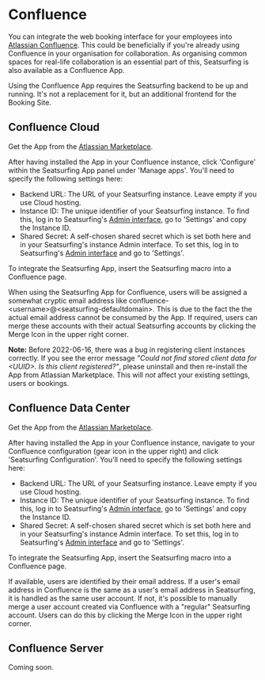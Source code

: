 # Confluence

You can integrate the web booking interface for your employees into [Atlassian Confluence](https://www.atlassian.com/software/confluence). This could be beneficially if you're already using Confluence in your organisation for collaboration. As organising common spaces for real-life collaboration is an essential part of this, Seatsurfing is also available as a Confluence App.

Using the Confluence App requires the Seatsurfing backend to be up and running. It's not a replacement for it, but an additional frontend for the Booking Site.

## Confluence Cloud
Get the App from the [Atlassian Marketplace](https://marketplace.atlassian.com/apps/1224242/?hosting=cloud).

After having installed the App in your Confluence instance, click 'Configure' within the Seatsurfing App panel under 'Manage apps'. You'll need to specify the following settings here:

* Backend URL: The URL of your Seatsurfing instance. Leave empty if you use Cloud hosting.
* Instance ID: The unique identifier of your Seatsurfing instance. To find this, log in to Seatsurfing's <a href="https://app.seatsurfing.io/admin/" target="_blank">Admin interface</a>, go to 'Settings' and copy the Instance ID.
* Shared Secret: A self-chosen shared secret which is set both here and in your Seatsurfing's instance Admin interface. To set this, log in to Seatsurfing's <a href="https://app.seatsurfing.io/admin/" target="_blank">Admin interface</a> and go to 'Settings'.

To integrate the Seatsurfing App, insert the Seatsurfing macro into a Confluence page.

When using the Seatsurfing App for Confluence, users will be assigned a somewhat cryptic email address like confluence-&lt;username&gt;@&lt;seatsurfing-defaultdomain&gt;. This is due to the fact the the actual email address cannot be consumed by the App. If required, users can merge these accounts with their actual Seatsurfing accounts by clicking the Merge Icon in the upper right corner.

**Note:** Before 2022-06-16, there was a bug in registering client instances correctly. If you see the error message *"Could not find stored client data for &lt;UUID&gt;. Is this client registered?"*, please uninstall and then re-install the App from Atlassian Marketplace. This will *not* affect your existing settings, users or bookings.

## Confluence Data Center
Get the App from the [Atlassian Marketplace](https://marketplace.atlassian.com/apps/1224242/?hosting=datacenter).

After having installed the App in your Confluence instance, navigate to your Confluence configuration (gear icon in the upper right) and click 'Seatsurfing Configuration'. You'll need to specify the following settings here:

* Backend URL: The URL of your Seatsurfing instance. Leave empty if you use Cloud hosting.
* Instance ID: The unique identifier of your Seatsurfing instance. To find this, log in to Seatsurfing's <a href="https://app.seatsurfing.io/admin/" target="_blank">Admin interface</a>, go to 'Settings' and copy the Instance ID.
* Shared Secret: A self-chosen shared secret which is set both here and in your Seatsurfing's instance Admin interface. To set this, log in to Seatsurfing's <a href="https://app.seatsurfing.io/admin/" target="_blank">Admin interface</a> and go to 'Settings'.

To integrate the Seatsurfing App, insert the Seatsurfing macro into a Confluence page.

If available, users are identified by their email address. If a user's email address in Confluence is the same as a user's email address in Seatsurfing, it is handled as the same user account. If not, it's possible to manually merge a user account created via Confluence with a "regular" Seatsurfing account. Users can do this by clicking the Merge Icon in the upper right corner.

## Confluence Server
Coming soon.